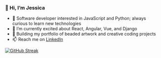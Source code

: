 ### 👋 Hi, I’m Jessica
- 👀  Software developer interested in JavaScript and Python; always curious to learn new technologies
- 🌱  I’m currently excited about React, Angular, Vue, and Django
- 💞️  Building my portfolio of beaded artwork and creative coding projects
- 📫  Reach me on <a href="https://www.linkedin.com/in/jessicakincaid" target="_blank">LinkedIn</a>


[![GitHub Streak](http://github-readme-streak-stats.herokuapp.com?user=j-kincaid&theme=dark)](https://git.io/streak-stats)
